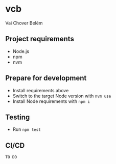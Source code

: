 # vcb
Vai Chover Belém

## Project requirements
- Node.js
- npm
- nvm

## Prepare for development
- Install requirements above
- Switch to the target Node version with `nvm use`
- Install Node requirements with `npm i`

## Testing
- Run `npm test`

## CI/CD
`TO DO`